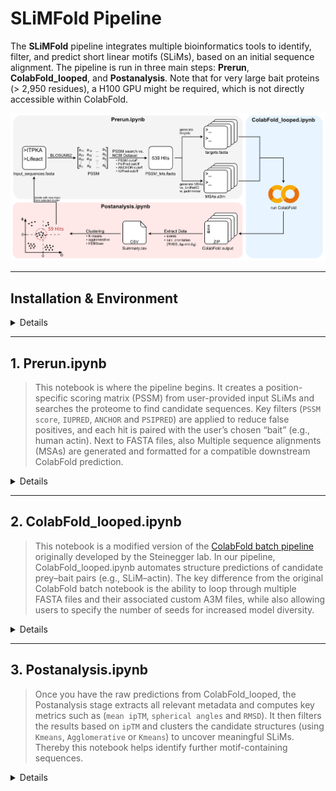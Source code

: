 
# SLiMFold Pipeline

The **SLiMFold** pipeline integrates multiple bioinformatics tools to identify, filter, and predict short linear motifs (SLiMs), based on an initial sequence alignment. The pipeline is run in three main steps: **Prerun**, **ColabFold_looped**, and **Postanalysis**. Note that for very large bait proteins (> 2,950 residues), a H100 GPU might be required, which is not directly accessible within ColabFold. 

![Alt text](images/Pipeline.png)

---

## Installation & Environment

<details>
  
1. **Clone This Repo & Create the Conda Environment**  
   ```bash
   git clone https://github.com/thp42/SLiMFold.git
   cd SLiMFold

   conda env create -f SLiMFold.yml
   conda activate SLiMFold
   ```
2. **Register as Jupyter Kernel** (optional, but recommended)
   ```bash
   python -m ipykernel install --user --name SLiMFold --display-name "SLiMFold"
   ```
3. **Install External Tools**  
   - **PsiPred 4.0**: [psipred GitHub](https://github.com/psipred/psipred)  
   - **IUPred3**: [iupred3.elte.hu](https://iupred3.elte.hu/download_new)  
   - **Databases**: [UniRef90 in .fasta.gz](https://ftp.uniprot.org/pub/databases/uniprot/uniref/uniref90/) & [NCBI protein dataset in .fasta](https://www.ncbi.nlm.nih.gov/datasets/taxonomy/)

</details>


---


## 1. Prerun.ipynb

> This notebook is where the pipeline begins. It creates a position-specific scoring matrix (PSSM) from user-provided input SLiMs and searches the proteome to find candidate sequences. Key filters (```PSSM score```, ```IUPRED```, ```ANCHOR``` and ```PSIPRED```) are applied to reduce false positives, and each hit is paired with the user’s chosen “bait” (e.g., human actin). Next to FASTA files, also Multiple sequence alignments (MSAs) are generated and formatted for a compatible downstream ColabFold prediction.

<details>
  <summary>Details</summary>
  
0. **Open Prerun.ipynb**
  
1. **Folder and pathway setup**
   - Select the kernel ```SLiMFold```
   - Define the paths ```iupred_path```, ```psipred_path```, ```NCBI_protein_database```, ```uniref90_path```, ```reformat_path``` and your ```bait_sequence```. 
   - Execute the cell, enter a project name in the prompt. A consistent project folder structure will be automatically created.  
   - Move your initial FASTA-file to the **Input Folder** and rename it to **input.fasta**. Please make sure that input sequences contain only **the motif without flanking residues** (see example folder). Input motifs should have the same sequence length! 

2. **PSSM Generation with BLOSUM62**  
   - Uses input.fasta and the BLOSUM62 substitution matrix to generate an initial position-specific scoring matrix (PSSM) as CSV-file-output (stored in ```{project_name}/Output/pssm_BLOSUM62.csv```)

3. **Proteome Search**
   - (A) Defines several thresholds for subsequent motif identification (```pssm_cutoff, (default = 10)```, ```iupred_cutoff, (default = 0.4)```, ```anchor_cutoff, (default = 0.4)```, secondary structure cutoffs for helix, strand, coil or unknown). Prompts to define the probable secondary structure (of the motif) involved in the interaction. Choose bewtween 'helix', 'strand', 'coil' or 'unknown'.
     
   - (B) Scores the human proteome (or your proteome of choice) using the PSSM, as well as IUPRED, ANCHOR, PSIPRED. Retains only hits meeting specified cutoffs. Extends each hit by ±20 residues to capture potential context (can be modified by changing ```flanking_aa_size```). As IUPRED, ANCHOR and PSIPRED calculation can be computational demanding, it can take up to 6 hours on 12 CPU threads. This will produce an output FASTA-file containing identified hits (stored in ```{project_name}/Output/PSSM_Hits/Hits.fasta```). 
     
   - (C) Removes identical sequences to avoid running them through jackhmmer and colabfold multiple times. This will produce another FASTA-file containing only non-redundant hits (stored in ```{project_name}/Output/PSSM_Hits/Hits_nonred.fasta```)
     
   - (Optional, if not first iteration): Compare the PSSM-hits of two iterations and write the unique hits to a new FASTA file. Please ignore this cell in case you are running the first iteration.

4. **Bait Fusion and Prey-Bait Preparation**
   - Takes ```Hits_nonred.fasta``` as input, generated in the previous step.
   - The predefined bait sequence is appended to each unique hit, separated by a colon (> header as peptide:bait).
   - Outputs a formatted FASTA-file stored in ```{project_name}/Output/PSSM_Hits/PreyBait.fasta```

5. **Split PreyBait.fasta into individual FASTA files for ColabFold input** 
   - Input: ```PreyBait.fasta``` generated in the previous step.
   - Creates for each PreyBait Sequence pair an individual FASTA file (stored in ```{project_name}/Output/Fasta/```)

6. **Multiple Sequence Alignment for Bait** 
   - The predefined bait sequence is run with jackhmmer (with modified filters) against the UniRef90 database to identify homologs and generates a .sto alignment file (stored in ```{project_name}/Output/MSA/sto```).
   - The filters can be modified by changing ```-E```, ```-N```, ```-F1```, ```-F2``` or ```-F3``` 

7. **Multiple Sequence Alignment for Prey** 
   - Each prey is run with jackhmmer (with modified filters) against the UniRef90 database to identify homologs and generate a .sto alignment file (stored in ```{project_name}/Output/MSA/sto```).
   - The filters can be modified by changing ```-E```, ```-N```, ```-F1```, ```-F2``` or ```-F3```.
   - To speed up computation parallel processing is used. Both, the number of CPU cores per search (```num_cpus_per_process```)  and the number of parallel processes (```num_processes```) can be adjusted.
   - Automatically tracks remaining peptides, so the run can resume from where it left off using the ```input_remaining.fasta``` file, in case of interruption.
   - Running jackhmmer can take approximately 20 minutes per 6 peptides on 12 CPU threads. Depending on the number of non-redundant Hits, this step can take up several hours to a few days.

8. **Converts the .sto to .a3m** 
   - The generated .sto files are converted to a3m files by the hhsuite reformat.pl script. The number of of parallel processes (```num_processes```) can be adjusted.
   - The processed files are stored in ```{project_name}/Output/MSA/a3m```

9. **Sort and Deduplicate a3m files Based on Sequence Identity**
   - Sorts the converted a3m files by global sequence identity to the reference sequence, placing the most similar sequences at the top to improve MSA quality for structure prediction.
   - For the bait MSA (bait_sequence.a3m), the user is prompted whether they want to sort it.
   - Deduplicates the bait and prey a3m files (based on exact sequence match) to remove redundant homologs, ensuring higher sequence diversity and enhancing co-evolutionary signal strength for better complex prediction accuracy.
   - The processed files are stored in ```{project_name}/Output/MSA/sorted_a3m```

10. **Trims the MSA**
    - Takes the sorted a3m files as input and reduces the size of each file by keeping only the first top 2048 sequences (can be modified by changing ```MAX_SEQUENCES```).
    - The processed files are stored in ```{project_name}/Output/MSA/trimmed_a3m```

11. **Combines Bait and Prey MSAs for ColabFold**
    - Combines the trimmed Bait.a3m with each trimmed Prey.a3m and pads them to fit the ColabFold design.  
    - The processed files are stored in ```{project_name}/Output/MSA/combined_a3m```

</details>

---

## 2. ColabFold_looped.ipynb

> This notebook is a modified version of the [ColabFold batch pipeline](https://github.com/sokrypton/ColabFold) originally developed by the Steinegger lab. In our pipeline, ColabFold_looped.ipynb automates structure predictions of candidate prey–bait pairs (e.g., SLiM–actin). The key difference from the original ColabFold batch notebook is the ability to loop through multiple FASTA files and their associated custom A3M files, while also allowing users to specify the number of seeds for increased model diversity.

<details>
  <summary>Details</summary>

1. **Preparation**  
   - Upload the **FASTA files** (stored in ```{project_name}/Output/FASTA/```) and the **custom MSAs** (stored in ```{project_name}/Output/MSA/combined_a3m```) you generated in Prerun.ipynb to your Google Drive.
   - Open ColabFold_looped.ipynb in Google Colab, connect to a runtime, and select a GPU (we recommend using an A100 for faster inference).
   - Set the paths to your uploaded FASTA files (```fasta_directory```) and MSA files (```msa_directory```), as well as, where the predictions should be saved (```result_directory```).
   - Under **msa_mode**, choose ```custom```, which will use your **precomputed MSAs**.
   - (Optional): Instead of choosing ```custom``` and thereby using your **precomputed MSAs**, it is also possible to choose the ```mmseqs2_uniref_env```, which will use thedefault ColabFold MSA generation. Be aware, that ```mmseqs2_uniref_env``` might produce shallow MSAs for short sequences.

2. **Running the Prediction**  
   - Run the main prediction cell. The script will automatically loop through all FASTA files and automatically match the corresponding MSA files.  
   - Prediction results are saved in your defined ```result_directory```.
   - If the Colab runtime disconnects (e.g., after 24 hours), don't worry:
     -   Already processed FASTA files are moved into a ```/done``` folder.
     -   Simply reconnect to the notebook and rerun the prediction cell, to continue from where it left off.


</details>

---

## 3. Postanalysis.ipynb

> Once you have the raw predictions from ColabFold_looped, the Postanalysis stage extracts all relevant metadata and computes key metrics such as (```mean ipTM```, ```spherical angles``` and ```RMSD```). It then filters the results based on ```ipTM``` and clusters the candidate structures (using ```Kmeans```, ```Agglomerative``` or ```Kmeans```) to uncover meaningful SLiMs. Thereby this notebook  helps identify further motif-containing sequences.

<details>
  <summary>Details</summary>
  
0. **Download the results**
   - Download the results (zip files, stored in GoogleDrive ```result_directory```), and place them in the folder (```{project_name}/Output/AF2_Results/zip_files```).

1. **Folder and pathway setup**
   - Inside the **Postanalysis.ipynb** define the paths, where
     - the zip files are placed (variable ```zip_files_folder```, should be defined as ```{project_name}/Output/AF2_Results/zip_files```),
     - the FASTA files from the 1.Prerun.ipynb were created (```{project_name}/Output/FASTA/```),
     - the reference pdb file (```reference_pdb_path```, which should ideally correspond to one of the sequences used in ```input.fasta```, as this pipeline aims to discover novel Hits belonigng to the same SLiM class. It is thereby important for downstream RMSD and spherical angle calculation. The reference structure must match the predicted structures in both residue count and chain order.),
     - the calculated results are stored (variable ```results_directory```, should be defined as ```{project_name}/Output/AF2_Results/```).

2. **Unpacking**
   - Unpacks all the zip files

3. **Analysis of Model Metrics and Structural Comparisons**
   - For exact calculation the ```flanking_size``` and ```motif_size``` needs to be defined. Defaults are ```flanking_size = 20``` and ```motif_size = 9```.
   - Reads the log files of all predicted structures and extracts ```mean pLDDT```, ```mean pTM``` and ```mean ipTM``` of the Top 3 models (The number of models for mean calculation can be adjusted with the variable ```top_n_models_metrics```). 
   - Calculates ```RMSD``` over the alpha-carbon atoms between the reference pdb file and the best ranked model in each prediction.   
   - Calculates spherical angles ```Δφ```, ```Δθ``` and ```helix polarity``` between the reference pdb file and the best ranked model in each prediction.
   - These calculations are saved in the CSV file ```all_combined_results.csv```, stored in ```{project_name}/Output/AF2_Results/```. 

4. **Filter Combined Results by ipTM Cutoff**
   - Takes the ```all_combined_results.csv``` as input and excludes Hits with ```ipTM > 0.6``` (default), which generally indicates poor interface reliability.
   - The ipTM cutoff can be adjusted through the variable ```iptm_cutoff```. 
   - Creates a ```Mean ipTM vs. RMSD``` scatter plot: ```scatter_ipTM_vs_RMSD_Full.eps``` and ```scatter_ipTM_vs_RMSD_Full.tif```, stored in ```{project_name}/Output/AF2_Results/```. 
   - Creates a CSV file ```combined_results_ipTM_Cutoff.csv```, stored in ```{project_name}/Output/AF2_Results/```. 

5. **Visualization of 2D and 3D Scatter Plots for Protein Metrics**
   - Takes the ```combined_results_ipTM_Cutoff.csv``` as input and visualizes the relationships between spherical angles ```Δφ```, ```Δθ``` and ```helix polarity``` and ```RMSD``` values of the predicted Hits.
   - Creates a ```Δφ vs. Δθ vs. Helix Polarity vs. RMSD``` scatter plot: ```Conformations Landscape - RMSD Colouring.eps``` and ```Conformations Landscape - RMSD Colouring.tif```, stored in ```{project_name}/Output/AF2_Results/```. 

6. **Optimizing Clustering Parameters with differenet Algorithms and Evaluating Cluster Quality**
   - Takes the ```combined_results_ipTM_Cutoff.csv``` as input.
   - Using ```Δφ```, ```Δθ```, ```helix polarity``` and ```RMSD``` as clustering features.
   - Calculates the optimal parameters for several clustering methods (```KMeans```, ```Agglomerative``` and ```HDBScan```) using various metrics such as ```silhouette score```, ```Calinski-Harabasz score```, and ```Davies-Bouldin score```.
   - The results are visualized and the best clustering configuration for each method outputted as text to help determine the best clustering configuration. Insights from these scores can guide the selection of the **cluster size** (for ```KMeans``` and ```Agglomerative```) or **minimal cluster size** and the **minimal sample size** (for ```HDBScan```).
   - We recommend using HDBScan, as it is able to identify outliers and thereby perform a more fine-grained clustering. 

7. **Clustering**
   - Takes the ```combined_results_ipTM_Cutoff.csv``` as input and clusters using ```Δφ```, ```Δθ```, ```helix polarity``` and ```RMSD``` as features. 
   - You can choose between three clustering methods, and choose the size based on the above calcualted ```silhouette score```, ```Davies-Bouldin index```, and ```Calinski-Harabasz index```:
     - (A) **Kmeans**: The **number of cluster** must be defined in the variable ```clusters```. 
     - (B) **Agglomerative**: **The number of cluster** must be defined in the variable ```clusters```.
     - (C) **HDBScan**: The **minimal cluster size** and the **minimal sample size** must be defined in the variables ```min_cluster_size``` and ```min_samples```.
   - Creates a ```Δφ vs. Δθ vs. Helix Polarity vs. Cluster``` scatter plot: ```{clustering method} Clustering.eps``` and ```{clustering method} Clustering.tif```, stored in ```{project_name}/Output/AF2_Results/Clustering/```. 
   - Creates a bar graph, illustrating cluster-wise metrics of ```PSSM Score```, ```ipTM Score```, ```RMSD```, ```IUPRED``` and ```ANCHOR Score```: ```Cluster-wise Metrics of {clustering method}.eps``` and ```Cluster-wise Metrics of {clustering method}.tif```, stored in ```{project_name}/Output/AF2_Results/Clustering/```. 
   - Creates a CSV file ```all_combined_results_with_{clustering method}_clusters.csv```, stored in ```{project_name}/Output/AF2_Results/Clustering```. 

8. **Extract and Visualize PDB Files for specific Clusters**
   - Prompts the user, to choose his clustering method (```Enter 'h' for HDBScan, 'k' for K-means, or 'a' for Agglomerative```) and his ```cluster number```.
   - It is recommended to select the cluster with ```Δφ```, ```Δθ``` and ```RMSD``` values close to 0 and a helix polarity of 1, as this indicates structural similarity to the reference PDB. Such clusters are more likely to contain sequences belonging to the same SLiM class.
   - Takes the ```all_combined_results_with_{clustering method}_clusters.csv``` and writes a PyMOL script ```{clustering method}_{cluster_number}_structures.pml``` to load all the PDB files belonging to the prompted ```cluster number``` (stored in ```{project_name}/Output/AF2_Results/Clustering/```).
   - This enables manual visualization of all sequences within a single cluster that potentially form a distinct SLiM class.

9. **Visualize and Confirm Structural Alignment in PyMOL**
   - Open ```{clustering method}_{cluster_number}_structures.pml``` in PyMOl to to load all the PDB files belonging to the prompted ```cluster number```.
   - Perform an structural alignment for improved illustration using the following commands in the PyMOL terminal (change ```c_NP_002211.1_pos_31``` with your ```reference pdb name```):

    ```python
       for obj in cmd.get_object_list(): cmd.align(f"{obj} and chain B", "c_NP_002211.1_pos_31 and chain B"), 
    ```

10. **Generate FASTA File for Clustered Hits**
   - Prompts the user, to choose his clustering method (```Enter 'h' for HDBScan, 'k' for K-means, or 'a' for Agglomerative```) and his ```cluster number```.
   - Takes the ```all_combined_results_with_{clustering method}_clusters.csv``` as input and extracts the aminoacid sequence.
   - Addiotinally a description, containing ```PSSM score```, ```IUPRED Score```, ```ANCHOR score```, ```PSIPRED scores```, ```mean pLDDT```, ```mean pTM```, ```mean ipTM```, ```RMSD```, ```Δφ```, ```Δθ``` and ```helix polarity``` are included.
   - The output ```cluster_{number}_sequences.fasta``` is stored in ```{project_name}/Output/AF2_Results/Clustering/```. 

12. **Retrieve Gene names**
   - Define the variable ```redundant_fasta```with the path ```{project_name}/Output/PSSM_Hits/Hits.fasta/```
   - Set your ```Entrez.email``` and ```Entrez.api_key``` to retrieve the Gene names.
   - Takes the ```cluster_{number}_sequences.fasta``` and ```{project_name}/Output/PSSM_Hits/Hits.fasta/``` as input and identifies through API access all the Genes containing the curated motif sequences.
   - It maps each non-redundant sequence back to its original matching redundant entries to retrieve associated protein IDs.
   - These protein IDs are queried via the NCBI Entrez API to fetch corresponding gene names.
   - The script generates three output files in the ```{project_name}/Output/AF2_Results/Clustering/```:
     - (A) ```annotated_sequences.fasta```: non-redundant sequences annotated with gene names in the description line
     - (B) ```sequence_gene_names.txt```: detailed mapping of each sequence ID to its associated protein IDs and gene names
     - (C) ```unique_gene_names.txt```: a list of all unique gene names found across the dataset
   - This allows downstream biological interpretation of motif-containing sequences by linking them to their gene of origin.


---


## Citation

If you use this pipeline in published research, please cite:
- Your own manuscript
- Tools like AlphaFold2, ColabFold, IUPRED, ANCHOR, PSIPRED, HDBSCAN, Kmeans, Agglomerative, ....

---

